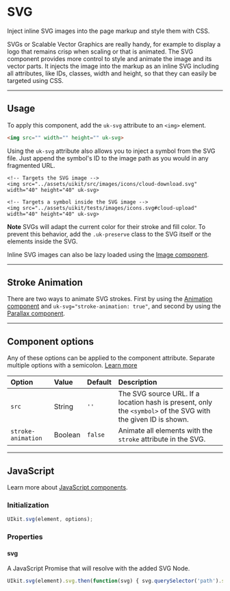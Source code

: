 # SVG

<p class="uk-text-lead">Inject inline SVG images into the page markup and style them with CSS.</p>

SVGs or Scalable Vector Graphics are really handy, for example to display a logo that remains crisp when scaling or that is animated. The SVG component provides more control to style and animate the image and its vector parts. It injects the image into the markup as an inline SVG including all attributes, like IDs, classes, width and height, so that they can easily be targeted using CSS.

***

## Usage

To apply this component, add the `uk-svg` attribute to an `<img>` element.

```html
<img src="" width="" height="" uk-svg>
```

Using the `uk-svg` attribute also allows you to inject a symbol from the SVG file. Just append the symbol's ID to the image path as you would in any fragmented URL.

```example
<!-- Targets the SVG image -->
<img src="../assets/uikit/src/images/icons/cloud-download.svg" width="40" height="40" uk-svg>

<!-- Targets a symbol inside the SVG image -->
<img src="../assets/uikit/tests/images/icons.svg#cloud-upload" width="40" height="40" uk-svg>
```

**Note** SVGs will adapt the current color for their stroke and fill color. To prevent this behavior, add the `.uk-preserve` class to the SVG itself or the elements inside the SVG.

Inline SVG images can also be lazy loaded using the [Image component](image.md#inline-svg).

***

## Stroke Animation

There are two ways to animate SVG strokes. First by using the [Animation component](animation.md#svg-strokes) and `uk-svg="stroke-animation: true"`, and second by using the [Parallax component](parallax.md#svg-strokes).

***

## Component options

Any of these options can be applied to the component attribute. Separate multiple options with a semicolon. [Learn more](javascript.md#component-configuration)

| Option             | Value   | Default | Description                                                                                                   |
|:-------------------|:--------|:--------|:--------------------------------------------------------------------------------------------------------------|
| `src`              | String  | `''`    | The SVG source URL. If a location hash is present, only the `<symbol>` of the SVG with the given ID is shown. |
| `stroke-animation` | Boolean | `false` | Animate all elements with the `stroke` attribute in the SVG.                                                  |

***

## JavaScript

Learn more about [JavaScript components](javascript.md#programmatic-use).

### Initialization

```js
UIkit.svg(element, options);
```

### Properties

#### svg

A JavaScript Promise that will resolve with the added SVG Node.

```js
UIkit.svg(element).svg.then(function(svg) { svg.querySelector('path').style.stroke = 'red'; })
```
